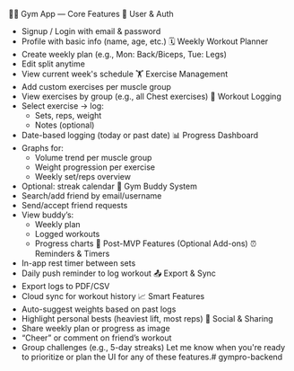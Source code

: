 🏋️‍♂️ Gym App — Core  Features
🔐 User & Auth
* Signup / Login with email & password
* Profile with basic info (name, age, etc.)
🗓️ Weekly Workout Planner
* Create weekly plan (e.g., Mon: Back/Biceps, Tue: Legs)
* Edit split anytime
* View current week's schedule
🏋️ Exercise Management
* Add custom exercises per muscle group
* View exercises by group (e.g., all Chest exercises)
📓 Workout Logging
* Select exercise → log:
   * Sets, reps, weight
   * Notes (optional)
* Date-based logging (today or past date)
📊 Progress Dashboard
* Graphs for:
   * Volume trend per muscle group
   * Weight progression per exercise
   * Weekly set/reps overview
* Optional: streak calendar
🤝 Gym Buddy System
* Search/add friend by email/username
* Send/accept friend requests
* View buddy’s:
   * Weekly plan
   * Logged workouts
   * Progress charts
🔮 Post-MVP Features (Optional Add-ons)
⏰ Reminders & Timers
* In-app rest timer between sets
* Daily push reminder to log workout
📤 Export & Sync
* Export logs to PDF/CSV
* Cloud sync for workout history
📈 Smart Features
* Auto-suggest weights based on past logs
* Highlight personal bests (heaviest lift, most reps)
🔔 Social & Sharing
* Share weekly plan or progress as image
* “Cheer” or comment on friend’s workout
* Group challenges (e.g., 5-day streaks)
Let me know when you're ready to prioritize or plan the UI for any of these features.#   g y m p r o - b a c k e n d  
 